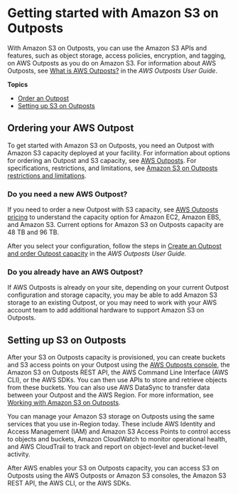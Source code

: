 # Getting started with Amazon S3 on Outposts<a name="S3OutpostsGS"></a>

With Amazon S3 on Outposts, you can use the Amazon S3 APIs and features, such as object storage, access policies, encryption, and tagging, on AWS Outposts as you do on Amazon S3\. For information about AWS Outposts, see [ What is AWS Outposts?](https://docs.aws.amazon.com/outposts/latest/userguide/what-is-outposts.html) in the *AWS Outposts User Guide*\. 

**Topics**
+ [Order an Outpost](#OrderOutposts)
+ [Setting up S3 on Outposts](#SettingUpS3Outposts)

## Ordering your AWS Outpost<a name="OrderOutposts"></a>

To get started with Amazon S3 on Outposts, you need an Outpost with Amazon S3 capacity deployed at your facility\. For information about options for ordering an Outpost and S3 capacity, see [AWS Outposts](http://aws.amazon.com/outposts)\. For specifications, restrictions, and limitations, see [Amazon S3 on Outposts restrictions and limitations](S3OnOutpostsRestrictionsLimitations.md)\.

### Do you need a new AWS Outpost?<a name="SettingUpS3OutpostsNewOutpost"></a>

If you need to order a new Outpost with S3 capacity, see [AWS Outposts pricing](http://aws.amazon.com/outposts/pricing/) to understand the capacity option for Amazon EC2, Amazon EBS, and Amazon S3\. Current options for Amazon S3 on Outposts capacity are 48 TB and 96 TB\. 

After you select your configuration, follow the steps in [Create an Outpost and order Outpost capacity](https://docs.aws.amazon.com/outposts/latest/userguide/order-outpost-capacity.html) in the *AWS Outposts User Guide\.* 

### Do you already have an AWS Outpost?<a name="SettingUpS3OutpostsExistingOutpost"></a>

If AWS Outposts is already on your site, depending on your current Outpost configuration and storage capacity, you may be able to add Amazon S3 storage to an existing Outpost, or you may need to work with your AWS account team to add additional hardware to support Amazon S3 on Outposts\.

## Setting up S3 on Outposts<a name="SettingUpS3Outposts"></a>

After your S3 on Outposts capacity is provisioned, you can create buckets and S3 access points on your Outpost using the [ AWS Outposts console](https://console.aws.amazon.com/outposts), the Amazon S3 on Outposts REST API, the AWS Command Line Interface \(AWS CLI\), or the AWS SDKs\. You can then use APIs to store and retrieve objects from these buckets\. You can also use AWS DataSync to transfer data between your Outpost and the AWS Region\. For more information, see [Working with Amazon S3 on Outposts](WorkingWithS3Outposts.md)\.

You can manage your Amazon S3 storage on Outposts using the same services that you use in\-Region today\. These include AWS Identity and Access Management \(IAM\) and Amazon S3 Access Points to control access to objects and buckets, Amazon CloudWatch to monitor operational health, and AWS CloudTrail to track and report on object\-level and bucket\-level activity\.

After AWS enables your S3 on Outposts capacity, you can access S3 on Outposts using the AWS Outposts or Amazon S3 consoles, the Amazon S3 REST API, the AWS CLI, or the AWS SDKs\.